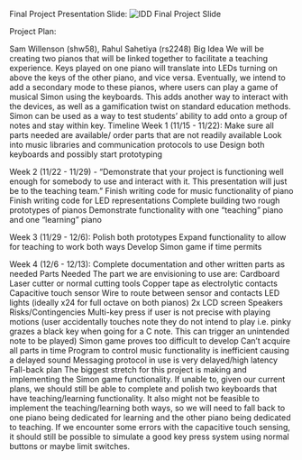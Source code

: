 
Final Project Presentation Slide:
![IDD Final Project Slide](https://user-images.githubusercontent.com/112603386/201853861-d8a84505-fe94-40c7-b983-9b27b2513f48.png)

Project Plan:

Sam Willenson (shw58), Rahul Sahetiya (rs2248)
Big Idea
We will be creating two pianos that will be linked together to facilitate a teaching experience. Keys played on one piano will translate into LEDs turning on above the keys of the other piano, and vice versa. Eventually, we intend to add a secondary mode to these pianos, where users can play a game of musical Simon using the keyboards. This adds another way to interact with the devices, as well as a gamification twist on standard education methods. Simon can be used as a way to test students’ ability to add onto a group of notes and stay within key. 
Timeline
Week 1 (11/15 - 11/22): 
Make sure all parts needed are available/ order parts that are not readily available
Look into music libraries and communication protocols to use
Design both keyboards and possibly start prototyping

Week 2 (11/22 - 11/29) - “Demonstrate that your project is functioning well enough for somebody to use and interact with it. This presentation will just be to the teaching team.”
Finish writing code for music functionality of piano
Finish writing code for LED representations
Complete building two rough prototypes of pianos
Demonstrate functionality with one “teaching” piano and one “learning” piano

Week 3 (11/29 - 12/6):
Polish both prototypes
Expand functionality to allow for teaching to work both ways
Develop Simon game if time permits

Week 4 (12/6 - 12/13):
Complete documentation and other written parts as needed
Parts Needed
The part we are envisioning to use are:
Cardboard
Laser cutter or normal cutting tools
Copper tape as electrolytic contacts
Capacitive touch sensor
Wire to route between sensor and contacts
LED lights (ideally x24 for full octave on both pianos)
2x LCD screen
Speakers
Risks/Contingencies
Multi-key press if user is not precise with playing motions (user accidentally touches note they do not intend to play i.e. pinky grazes a black key when going for a C note. This can trigger an unintended note to be played)
Simon game proves too difficult to develop
Can’t acquire all parts in time
Program to control music functionality is inefficient causing a delayed sound
Messaging protocol in use is very delayed/high latency
Fall-back plan
The biggest stretch for this project is making and implementing the Simon game functionality. If unable to, given our current plans, we should still be able to complete and polish two keyboards that have teaching/learning functionality. It also might not be feasible to implement the teaching/learning both ways, so we will need to fall back to one piano being dedicated for learning and the other piano being dedicated to teaching. If we encounter some errors with the capacitive touch sensing, it should still be possible to simulate a good key press system using normal buttons or maybe limit switches. 

